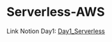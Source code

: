 # Serverless-AWS

Link Notion Day1: [Day1_Serverless](https://www.notion.so/Day1_Serverless-aef3cdb10c2e43658f6c80b21eb0c8da?pvs=4)
